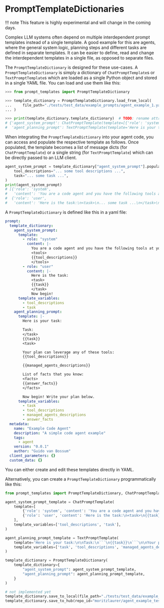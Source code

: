 # PromptTemplateDictionaries

!!! note
    This feature is highly experimental and will change in the coming days.

Complex LLM systems often depend on multiple interdependent prompt templates instead of a single template. A good example for this are agents, where the general system logic, planning steps and different tasks are defined in separate templates. It can be easier to define, read and change the interdependent templates in a single file, as opposed to separate files.

The `PromptTemplateDictionary` is designed for these use-cases. A `PromptTemplateDictionary` is simply a dictionary of `ChatPromptTemplate`s or `TextPromptTemplate`s which are loaded as a single Python object and stored in a single YAML file. You can load and use them like this:

```py
>>> from prompt_templates import PromptTemplateDictionary

>>> template_dictionary = PromptTemplateDictionary.load_from_local(
...     file_path="./tests/test_data/example_prompts/agent_example_1.yaml"
... )

>>> print(template_dictionary.template_dictionary)  # TODO: rename attribute
# {'agent_system_prompt': ChatPromptTemplate(template=[{'role': 'system', 'content': 'You are a code age...', template_variables=['tool_descriptions', 'task'], metadata={}, client_parameters={}, custom_data={}, populator='jinja2', jinja2_security_level='standard'),
#  'agent_planning_prompt': TextPromptTemplate(template='Here is your task:\n\nTask:\n```\n{{task}}\n```\n...', template_variables=['task', 'tool_descriptions', 'managed_agents_desc...', metadata={}, client_parameters={}, custom_data={}, populator='jinja2', jinja2_security_level='standard')}
```

When integrating the `PromptTemplateDictionary` into your agent code, you can access and populate the respective template as follows. Once populated, the template becomes a list of message dicts (for `ChatPromptTemplate`) or a single string (for `TextPromptTemplate`) which can be directly passed to an LLM client.

```py
agent_system_prompt = template_dictionary["agent_system_prompt"].populate(
    tool_descriptions="... some tool descriptions ...",
    task="... some task ...",
)
print(agent_system_prompt)
# [{'role': 'system',
#   'content': 'You are a code agent and you have the following tools at your disposal:\n<tools>\n... some tool descriptions ...\n</tools>'},
#  {'role': 'user',
#   'content': 'Here is the task:\n<task>\n... some task ...\n</task>\nNow begin!'}]
```


A `PromptTemplateDictionary` is defined like this in a yaml file:

```yaml
prompt:
  template_dictionary:
    agent_system_prompt:
      template:
        - role: "system"
          content: |-
            You are a code agent and you have the following tools at your disposal:
            <tools>
            {{tool_descriptions}}
            </tools>
        - role: "user"
          content: |-
            Here is the task:
            <task>
            {{task}}
            </task>
            Now begin!
      template_variables:
        - tool_descriptions
        - task
    agent_planning_prompt:
      template: |-
        Here is your task:

        Task:
        </task>
        {{task}}
        <task>

        Your plan can leverage any of these tools:
        {{tool_descriptions}}

        {{managed_agents_descriptions}}

        List of facts that you know:
        <facts>
        {{answer_facts}}
        </facts>

        Now begin! Write your plan below.
      template_variables:
        - task
        - tool_descriptions
        - managed_agents_descriptions
        - answer_facts
  metadata:
    name: "Example Code Agent"
    description: "A simple code agent example"
    tags:
      - agent
    version: "0.0.1"
    author: "Guido van Bossum"
  client_parameters: {}
  custom_data: {}
```


You can either create and edit these templates directly in YAML.

Alternatively, you can create a `PromptTemplateDictionary` programmatically like this: 

```py
from prompt_templates import PromptTemplateDictionary, ChatPromptTemplate, TextPromptTemplate

agent_system_prompt_template = ChatPromptTemplate(
    template=[
        {'role': 'system', 'content': 'You are a code agent and you have the following tools at your disposal:\n<tools>\n{{tool_descriptions}}\n</tools>'},
        {'role': 'user', 'content': 'Here is the task:\n<task>\n{{task}}\n</task>\nNow begin!'},
    ],
    template_variables=['tool_descriptions', 'task'],
)

agent_planning_prompt_template = TextPromptTemplate(
    template='Here is your task:\n\nTask:\n```\n{{task}}\n```\n\nYour plan can leverage any of these tools:\n{{tool_descriptions}}\n\n{{managed_agents_descriptions}}\n\nList of facts that you know:\n```\n{{answer_facts}}\n```\n\nNow begin! Write your plan below.',
    template_variables=['task', 'tool_descriptions', 'managed_agents_descriptions', 'answer_facts'],
)

template_dictionary = PromptTemplateDictionary(
    template_dictionary={
        "agent_system_prompt": agent_system_prompt_template,
        "agent_planning_prompt": agent_planning_prompt_template,
    }
)

# not implemented yet
template_dictionary.save_to_local(file_path="./tests/test_data/example_prompts/agent_example_test.yaml")
template_dictionary.save_to_hub(repo_id="moritzlaurer/agent_example_test", filename="agent_example_test.yaml", create_repo=True)
```


